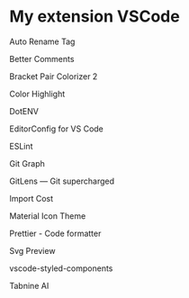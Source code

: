 # My extension VSCode

Auto Rename Tag

Better Comments

Bracket Pair Colorizer 2

Color Highlight

DotENV

EditorConfig for VS Code

ESLint

Git Graph

GitLens — Git supercharged

Import Cost

Material Icon Theme

Prettier - Code formatter

Svg Preview

vscode-styled-components

Tabnine AI
